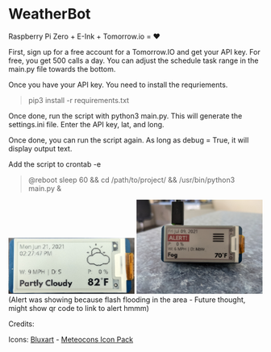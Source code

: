 # WeatherBot
Raspberry Pi Zero + E-Ink + Tomorrow.io = ❤️

First, sign up for a free account for a Tomorrow.IO and get your API key. 
For free, you get 500 calls a day. You can adjust the schedule task range in the main.py file towards the bottom. 

Once you have your API key. You need to install the requriements.
> pip3 install -r requirements.txt

Once done, run the script with python3 main.py. This will generate the settings.ini file. 
Enter the API key, lat, and long. 

Once done, you can run the script again. As long as debug = True, it will display output text.

Add the script to crontab -e
> @reboot   sleep 60 && cd /path/to/project/ && /usr/bin/python3 main.py &

<img src="images/Weatherbot.jpg" width=250>
<img src="images/Weatherbot_color.jpg" width=250>
(Alert was showing because flash flooding in the area - Future thought, might show qr code to link to alert hmmm)

Credits:

Icons:
[Bluxart](https://www.iconfinder.com/Bluxart) - [Meteocons Icon Pack](https://www.iconfinder.com/iconsets/meteocons)
